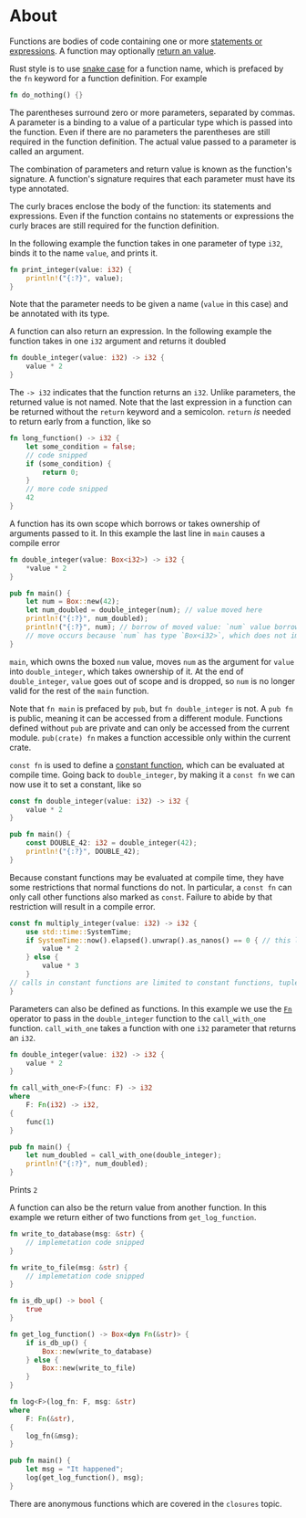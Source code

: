 # About

Functions are bodies of code containing one or more [statements or expressions][statements or expressions]. A function may optionally
[return an value][return value]. 

Rust style is to use [snake case][snake case] for a function name, which is prefaced by the `fn` keyword for a function definition. For example

```rust
fn do_nothing() {}

```

The parentheses surround zero or more parameters, separated by commas. A parameter is a binding to a value of a particular type which is passed into the function.
Even if there are no parameters the parentheses are still required in the function definition. The actual value passed to a parameter is called
an argument.

The combination of parameters and return value is known as the function's signature. A function's signature requires that each parameter must
have its type annotated.

The curly braces enclose the body of the function: its statements and expressions. Even if the
function contains no statements or expressions the curly braces are still required for the function definition. 

In the following example the function takes in one parameter of type `i32`, binds it to the name `value`, and prints it.

```rust
fn print_integer(value: i32) {
    println!("{:?}", value);
}
```

Note that the parameter needs to be given a name (`value` in this case) and be annotated with its type.

A function can also return an expression. In the following example the function takes in one `i32` argument and returns it doubled

```rust
fn double_integer(value: i32) -> i32 {
    value * 2
}
```

The `-> i32` indicates that the function returns an `i32`. Unlike parameters, the returned value is not named. Note that the last expression
in a function can be returned without the `return` keyword and a semicolon. `return` _is_ needed to return early from a function, like so

```rust
fn long_function() -> i32 {
    let some_condition = false;
    // code snipped
    if (some_condition) {
        return 0;
    }
    // more code snipped
    42
}
```

A function has its own scope which borrows or takes ownership of arguments passed to it. In this example the last line in `main` causes a
compile error

```rust
fn double_integer(value: Box<i32>) -> i32 {
    *value * 2
}

pub fn main() {
    let num = Box::new(42);
    let num_doubled = double_integer(num); // value moved here
    println!("{:?}", num_doubled);
    println!("{:?}", num); // borrow of moved value: `num` value borrowed here after move
    // move occurs because `num` has type `Box<i32>`, which does not implement the `Copy` trait
}
```

`main`, which owns the boxed `num` value, moves `num` as the argument for `value` into `double_integer`, which takes ownership of it. At the
end of `double_integer`, `value` goes out of scope and is dropped, so `num` is no longer valid for the rest of the `main` function.

Note that `fn main` is prefaced by `pub`, but `fn double_integer` is not. A `pub fn` is public, meaning it can be accessed from a different
module. Functions defined without `pub` are private and can only be accessed from the current module. `pub(crate) fn` makes a function
accessible only within the current crate.

`const fn` is used to define a [constant function][constant function], which can be evaluated at compile time.
Going back to `double_integer`, by making it a `const fn` we can now use it to set a constant, like so

```rust
const fn double_integer(value: i32) -> i32 {
    value * 2
}

pub fn main() {
    const DOUBLE_42: i32 = double_integer(42);
    println!("{:?}", DOUBLE_42);
}
```

Because constant functions may be evaluated at compile time, they have some restrictions that normal functions do not.
In particular, a `const fn` can only call other functions also marked as `const`. 
Failure to abide by that restriction will result in a compile error.

```rust
const fn multiply_integer(value: i32) -> i32 {
    use std::time::SystemTime;
    if SystemTime::now().elapsed().unwrap().as_nanos() == 0 { // this line errors
        value * 2
    } else {
        value * 3
    }
// calls in constant functions are limited to constant functions, tuple structs and tuple variants
}
```

Parameters can also be defined as functions. In this example we use the [`Fn`][Fn] operator to pass in the `double_integer` function to the
`call_with_one` function. `call_with_one` takes a function with one `i32` parameter that returns an `i32`.

```rust
fn double_integer(value: i32) -> i32 {
    value * 2
}

fn call_with_one<F>(func: F) -> i32
where
    F: Fn(i32) -> i32,
{
    func(1)
}

pub fn main() {
    let num_doubled = call_with_one(double_integer);
    println!("{:?}", num_doubled);
}
```

Prints `2`

A function can also be the return value from another function. In this example we return either of two functions from `get_log_function`.

```rust
fn write_to_database(msg: &str) {
    // implemetation code snipped
}

fn write_to_file(msg: &str) {
    // implemetation code snipped
}

fn is_db_up() -> bool {
    true
}

fn get_log_function() -> Box<dyn Fn(&str)> {
    if is_db_up() {
        Box::new(write_to_database)
    } else {
        Box::new(write_to_file)
    }
}

fn log<F>(log_fn: F, msg: &str)
where
    F: Fn(&str),
{
    log_fn(&msg);
}

pub fn main() {
    let msg = "It happened";
    log(get_log_function(), msg);
}
```

There are anonymous functions which are covered in the `closures` topic.

[statements or expressions]: https://doc.rust-lang.org/book/ch03-03-how-functions-work.html#function-bodies-contain-statements-and-expressions
[return value]: https://doc.rust-lang.org/book/ch03-03-how-functions-work.html#functions-with-return-values
[snake case]: https://en.wikipedia.org/wiki/Snake_case
[constant function]: https://doc.rust-lang.org/reference/const_eval.html#const-functions
[Fn]: https://doc.rust-lang.org/std/ops/trait.Fn.html

